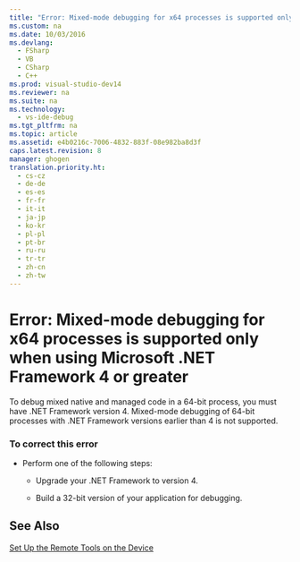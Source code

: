 ```yaml
---
title: "Error: Mixed-mode debugging for x64 processes is supported only when using Microsoft .NET Framework 4 or greater"
ms.custom: na
ms.date: 10/03/2016
ms.devlang: 
  - FSharp
  - VB
  - CSharp
  - C++
ms.prod: visual-studio-dev14
ms.reviewer: na
ms.suite: na
ms.technology: 
  - vs-ide-debug
ms.tgt_pltfrm: na
ms.topic: article
ms.assetid: e4b0216c-7006-4832-883f-08e982ba8d3f
caps.latest.revision: 8
manager: ghogen
translation.priority.ht: 
  - cs-cz
  - de-de
  - es-es
  - fr-fr
  - it-it
  - ja-jp
  - ko-kr
  - pl-pl
  - pt-br
  - ru-ru
  - tr-tr
  - zh-cn
  - zh-tw
---
```

# Error: Mixed-mode debugging for x64 processes is supported only when using Microsoft .NET Framework 4 or greater
To debug mixed native and managed code in a 64-bit process, you must have .NET Framework version 4. Mixed-mode debugging of 64-bit processes with .NET Framework versions earlier than 4 is not supported.  
  
### To correct this error  
  
-   Perform one of the following steps:  
  
    -   Upgrade your .NET Framework to version 4.  
  
    -   Build a 32-bit version of your application for debugging.  
  
## See Also  
 [Set Up the Remote Tools on the Device](../Topic/Set%20Up%20the%20Remote%20Tools%20on%20the%20Device.md)